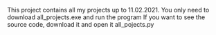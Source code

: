 This project contains all my projects up to 11.02.2021.
You only need to download all_projects.exe and run the program
If you want to see the source code, download it and open it all_pojects.py

